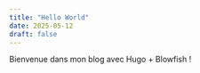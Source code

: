 ```yaml
---
title: "Hello World"
date: 2025-05-12
draft: false
---
```


Bienvenue dans mon blog avec Hugo + Blowfish !